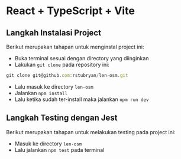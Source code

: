 # React + TypeScript + Vite
## Langkah Instalasi Project

Berikut merupakan tahapan untuk menginstal project ini:

- Buka terminal sesuai dengan directory yang diinginkan
- Lakukan `git clone` pada repository ini:

```js
git clone git@github.com:rstubryan/len-osm.git
```

- Lalu masuk ke directory `len-osm`
- Jalankan `npm install`
- Lalu ketika sudah ter-install maka jalankan `npm run dev`

## Langkah Testing dengan Jest

Berikut merupakan tahapan untuk melakukan testing pada project ini:

- Masuk ke directory `len-osm`
- Lalu jalankan `npm test` pada terminal
